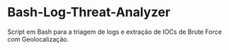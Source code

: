 # Bash-Log-Threat-Analyzer
Script em Bash para a triagem de logs e extração de IOCs de Brute Force com Geolocalização.
